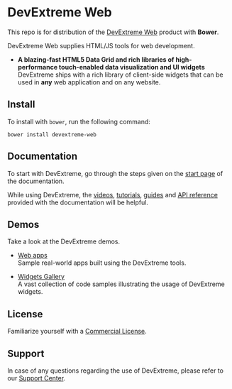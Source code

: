 # DevExtreme Web

This repo is for distribution of the  [DevExtreme Web](http://js.devexpress.com) product with **Bower**.

DevExtreme Web supplies HTML/JS tools for web development.

- **A blazing-fast HTML5 Data Grid and rich libraries of high-performance touch-enabled data visualization and UI widgets**  
DevExtreme ships with a rich library of client-side widgets that can be used in **any** web application and on any website.

## Install

To install with `bower`, run the following command:

```shell
bower install devextreme-web
```

## Documentation

To start with DevExtreme, go through the steps given on the [start page](http://js.devexpress.com/Documentation/) of the documentation.

While using DevExtreme, the [videos](http://js.devexpress.com/Documentation/Videos), [tutorials](http://js.devexpress.com/Documentation/Tutorials/?version=15_2), [guides](http://js.devexpress.com/Documentation/Guide/?version=15_2) and [API reference](http://js.devexpress.com/Documentation/ApiReference/?version=15_2) provided with the documentation will be helpful.

## Demos

Take a look at the DevExtreme demos.

- [Web apps](http://js.devexpress.com/Demos/#web)  
Sample real-world apps built using the DevExtreme tools.


- [Widgets Gallery](http://js.devexpress.com/Demos/WidgetsGallery/)  
A vast collection of code samples illustrating the usage of DevExtreme widgets.

## License

Familiarize yourself with a [Commercial License](http://js.devexpress.com/EULAs/DevExtremeWeb/).

## Support

In case of any questions regarding the use of DevExtreme, please refer to our [Support Center](https://www.devexpress.com/Support/Center).

